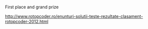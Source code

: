First place and grand prize

http://www.rotopcoder.ro/enunturi-solutii-teste-rezultate-clasament-rotopcoder-2012.html
